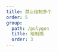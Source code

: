 ```yaml
---
title: 禁止绘制多个
order: 5
group:
  path: /polygon
  title: 绘制面
  order: 3
---
```


<code src="./multiple.tsx" compact="true"></code>
